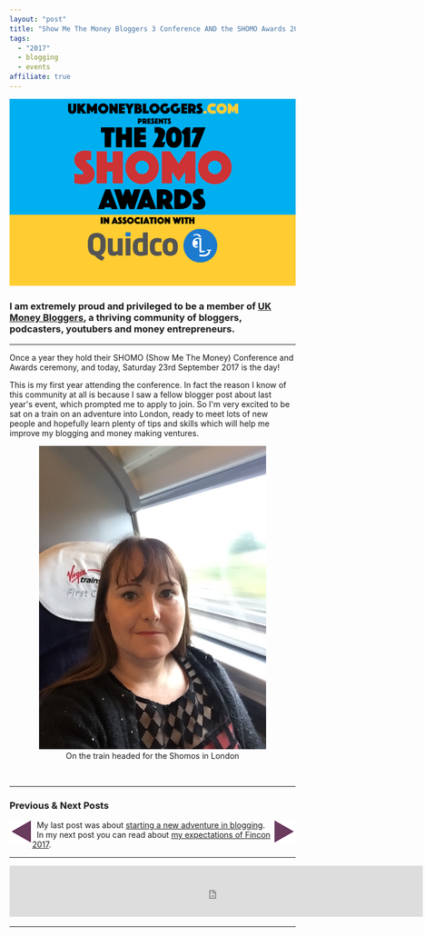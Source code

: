 ```yaml
---
layout: "post"
title: "Show Me The Money Bloggers 3 Conference AND the SHOMO Awards 2017!"
tags:
  - "2017"
  - blogging
  - events
affiliate: true
---
```

![Show Me The Money Bloggers 3 Conference and the SHOMO Awards 2017 logo](/i/shomos2017.png)

### I am extremely proud and privileged to be a member of <a href="https://ukmoneybloggers.com" target="_blank">UK Money Bloggers</a>, a thriving community of bloggers, podcasters, youtubers and money entrepreneurs.

***  

Once a year they hold their SHOMO (Show Me The Money) Conference and Awards ceremony, and today, Saturday 23rd September 2017 is the day!

This is my first year attending the conference. In fact the reason I know of this community at all is because I saw a fellow blogger post about last year's event, which prompted me to apply to join. So I'm very excited to be sat on a train on an adventure into London, ready to meet lots of new people and hopefully learn plenty of tips and skills which will help me improve my blogging and money making ventures.

<center>
<figure>
    <img src='/i/show-me-the-money-conference.jpg' alt='Show Me The Money Conference - Corinna on train to London'>
    <figcaption>On the train headed for the Shomos in London</figcaption>
</figure>
</center>
<br>

***

### Previous & Next Posts

<a href="/posts/Starting-New-Adventure.html" style="float: left"><img src='/i/backward.png' alt='backward arrow for previous post' /></a> &nbsp;
<a href="/posts/Dallas-2017-Fincon.html" style="float: right"><img src='/i/forward.png' alt='forward arrow for next post' /></a>
My last post was about [starting a new adventure in blogging](/posts/Starting-New-Adventure.html).<br>
&nbsp;&nbsp;In my next post you can read about [my expectations of Fincon 2017](/posts/Dallas-2017-Fincon.html).

***

<center>
<!-- START ADVERTISER: Amazon Prime -->

<iframe src="https://rcm-eu.amazon-adsystem.com/e/cm?o=2&p=48&l=ur1&category=prime&banner=07611K9DCBMPXVQDDD82&f=ifr&linkID=4b1697ce3811b70e39fbc8368d2ba6fc&t=ild0b-21&tracking_id=ild0b-21" width="728" height="90" scrolling="no" border="0" marginwidth="0" style="border:none;" frameborder="0"></iframe>
<!-- END ADVERTISER: Amazon Prime -->
</center>

***









     




